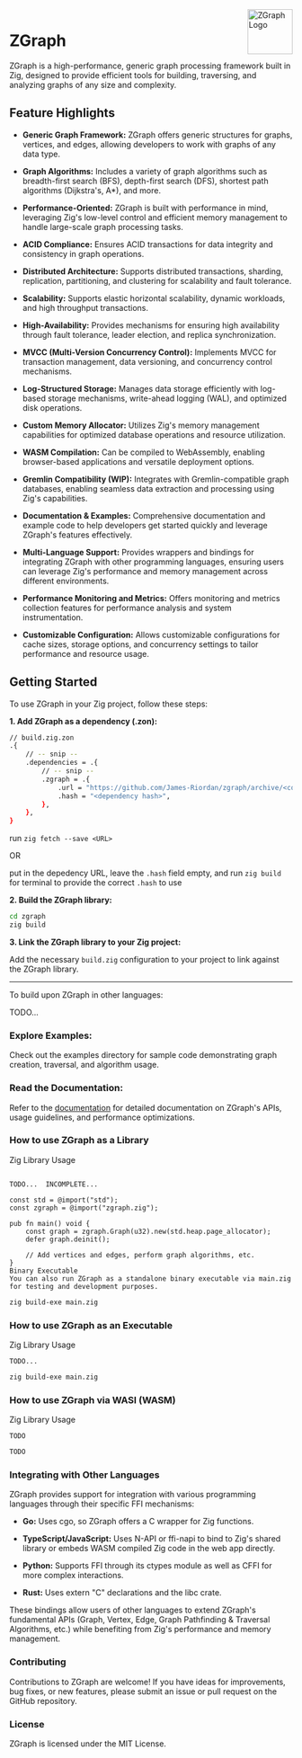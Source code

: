<a href="https://zgraph.xyz/">
    <img src="https://gist.githubusercontent.com/James-Riordan/a67bae3fd380bc23153c7a6446fa9d11/raw/3965fdde3b8e8e9b99365a87603f4b33abfb721e/ZGraph-Logo.svg" alt="ZGraph Logo" title="ZGraph" align="right" height="80" />
</a>

<!-- ![ZGraph Logo](https://gist.githubusercontent.com/James-Riordan/a67bae3fd380bc23153c7a6446fa9d11/raw/3965fdde3b8e8e9b99365a87603f4b33abfb721e/ZGraph-Logo.svg) -->

# ZGraph

ZGraph is a high-performance, generic graph processing framework built in Zig, designed to provide efficient tools for building, traversing, and analyzing graphs of any size and complexity.

## Feature Highlights

- **Generic Graph Framework:**
ZGraph offers generic structures for graphs, vertices, and edges, allowing developers to work with graphs of any data type.

- **Graph Algorithms:** Includes a variety of graph algorithms such as breadth-first search (BFS), depth-first search (DFS), shortest path algorithms (Dijkstra's, A*), and more.

- **Performance-Oriented:** ZGraph is built with performance in mind, leveraging Zig's low-level control and efficient memory management to handle large-scale graph processing tasks.

- **ACID Compliance:** Ensures ACID transactions for data integrity and consistency in graph operations.

- **Distributed Architecture:** Supports distributed transactions, sharding, replication, partitioning, and clustering for scalability and fault tolerance.

- **Scalability:** Supports elastic horizontal scalability, dynamic workloads, and high throughput transactions.

- **High-Availability:** Provides mechanisms for ensuring high availability through fault tolerance, leader election, and replica synchronization.

- **MVCC (Multi-Version Concurrency Control):** Implements MVCC for transaction management, data versioning, and concurrency control mechanisms.

- **Log-Structured Storage:** Manages data storage efficiently with log-based storage mechanisms, write-ahead logging (WAL), and optimized disk operations.

- **Custom Memory Allocator:** Utilizes Zig's memory management capabilities for optimized database operations and resource utilization.

- **WASM Compilation:** Can be compiled to WebAssembly, enabling browser-based applications and versatile deployment options.

- **Gremlin Compatibility (WIP):** Integrates with Gremlin-compatible graph databases, enabling seamless data extraction and processing using Zig's capabilities.

- **Documentation & Examples:** Comprehensive documentation and example code to help developers get started quickly and leverage ZGraph's features effectively.

- **Multi-Language Support:** Provides wrappers and bindings for integrating ZGraph with other programming languages, ensuring users can leverage Zig's performance and memory management across different environments.

- **Performance Monitoring and Metrics:** Offers monitoring and metrics collection features for performance analysis and system instrumentation.

- **Customizable Configuration:** Allows customizable configurations for cache sizes, storage options, and concurrency settings to tailor performance and resource usage.

## Getting Started

To use ZGraph in your Zig project, follow these steps:

**1. Add ZGraph as a dependency (.zon):**

```sh
// build.zig.zon
.{
    // -- snip --
    .dependencies = .{
        // -- snip --
        .zgraph = .{
            .url = "https://github.com/James-Riordan/zgraph/archive/<commit SHA>.tar.gz",
            .hash = "<dependency hash>",
        },
    },
}
```

run `zig fetch --save <URL>`

OR

put in the depedency URL, leave the `.hash` field empty, and run `zig build` for terminal to provide the  correct `.hash` to use

**2. Build the ZGraph library:**

```sh
cd zgraph
zig build
```

**3. Link the ZGraph library to your Zig project:**

Add the necessary `build.zig` configuration to your project to link against the ZGraph library.

---

To build upon ZGraph in other languages:

TODO...

### Explore Examples:

Check out the examples directory for sample code demonstrating graph creation, traversal, and algorithm usage.

### Read the Documentation:

Refer to the [documentation](https://zgraph.xyz) for detailed documentation on ZGraph's APIs, usage guidelines, and performance optimizations.

### How to use ZGraph as a Library

Zig Library Usage

```zig

TODO...  INCOMPLETE...

const std = @import("std");
const zgraph = @import("zgraph.zig");

pub fn main() void {
    const graph = zgraph.Graph(u32).new(std.heap.page_allocator);
    defer graph.deinit();

    // Add vertices and edges, perform graph algorithms, etc.
}
Binary Executable
You can also run ZGraph as a standalone binary executable via main.zig for testing and development purposes.
```

```sh
zig build-exe main.zig
```

### How to use ZGraph as an Executable

Zig Library Usage

```zig
TODO...

```

```sh
zig build-exe main.zig
```

### How to use ZGraph via WASI (WASM)

Zig Library Usage

```zig
TODO
```

```sh
TODO
```

### Integrating with Other Languages

ZGraph provides support for integration with various programming languages through their specific FFI mechanisms:

- **Go:** Uses cgo, so ZGraph offers a C wrapper for Zig functions.

- **TypeScript/JavaScript:** Uses N-API or ffi-napi to bind to Zig's shared library or embeds WASM compiled Zig code in the web app directly.

- **Python:** Supports FFI through its ctypes module as well as CFFI for more complex interactions.

- **Rust:** Uses extern "C" declarations and the libc crate.

These bindings allow users of other languages to extend ZGraph's fundamental APIs (Graph, Vertex, Edge, Graph Pathfinding & Traversal Algorithms, etc.) while benefiting from Zig's performance and memory management.

### Contributing

Contributions to ZGraph are welcome! If you have ideas for improvements, bug fixes, or new features, please submit an issue or pull request on the GitHub repository.

### License

ZGraph is licensed under the MIT License.
